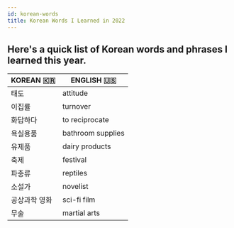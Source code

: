 ```yaml
---
id: korean-words
title: Korean Words I Learned in 2022
---
```


## Here's a quick list of Korean words and phrases I learned this year.

| KOREAN 🇰🇷    | ENGLISH 🇺🇸      |
|------------  | -----------    |
| 태도          | attitude       |
| 이집률        | turnover           |
| 화답하다      | to reciprocate |
| 욕실용품       | bathroom supplies |
| 유제품        | dairy products |
| 축제        |  festival  |
| 파충류        |  reptiles  |
| 소설가        |  novelist |
| 공상과학 영화     | sci-fi film |
| 무술        | martial arts |


